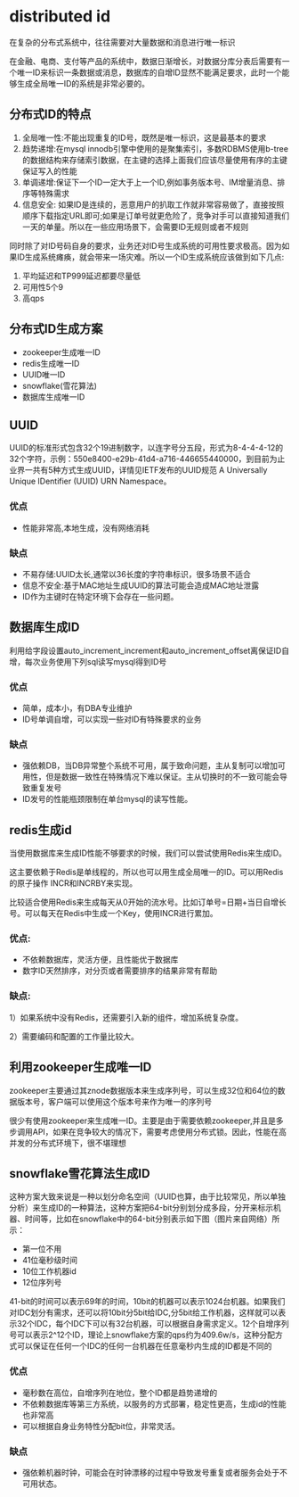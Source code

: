 # distributed id

在复杂的分布式系统中，往往需要对大量数据和消息进行唯一标识

在金融、电商、支付等产品的系统中，数据日渐增长，对数据分库分表后需要有一个唯一ID来标识一条数据或消息，数据库的自增ID显然不能满足要求，此时一个能够生成全局唯一ID的系统是非常必要的。

## 分布式ID的特点

1. 全局唯一性:不能出现重复的ID号，既然是唯一标识，这是最基本的要求
2. 趋势递增:在mysql innodb引擎中使用的是聚集索引，多数RDBMS使用b-tree的数据结构来存储索引数据，在主键的选择上面我们应该尽量使用有序的主键保证写入的性能
3. 单调递增:保证下一个ID一定大于上一个ID,例如事务版本号、IM增量消息、排序等特殊需求
4. 信息安全:	如果ID是连续的，恶意用户的扒取工作就非常容易做了，直接按照顺序下载指定URL即可;如果是订单号就更危险了，竞争对手可以直接知道我们一天的单量。所以在一些应用场景下，会需要ID无规则或者不规则

同时除了对ID号码自身的要求，业务还对ID号生成系统的可用性要求极高。因为如果ID生成系统瘫痪，就会带来一场灾难。所以一个ID生成系统应该做到如下几点:

1. 平均延迟和TP999延迟都要尽量低
2. 可用性5个9
3. 高qps

## 分布式ID生成方案

+ zookeeper生成唯一ID
+ redis生成唯一ID
+ UUID唯一ID
+ snowflake(雪花算法)
+ 数据库生成唯一ID

## UUID

UUID的标准形式包含32个19进制数字，以连字号分五段，形式为8-4-4-4-12的32个字符，示例：550e8400-e29b-41d4-a716-446655440000，到目前为止业界一共有5种方式生成UUID，详情见IETF发布的UUID规范 A Universally Unique IDentifier (UUID) URN Namespace。

### 优点

+ 性能非常高,本地生成，没有网络消耗

### 缺点

+ 不易存储:UUID太长,通常以36长度的字符串标识，很多场景不适合
+ 信息不安全:基于MAC地址生成UUID的算法可能会造成MAC地址泄露
+ ID作为主键时在特定环境下会存在一些问题。

## 数据库生成ID

利用给字段设置auto_increment_increment和auto_increment_offset离保证ID自增，每次业务使用下列sql读写mysql得到ID号

### 优点

+ 简单，成本小，有DBA专业维护
+ ID号单调自增，可以实现一些对ID有特殊要求的业务

### 缺点

+ 强依赖DB，当DB异常整个系统不可用，属于致命问题，主从复制可以增加可用性，但是数据一致性在特殊情况下难以保证。主从切换时的不一致可能会导致重复发号
+ ID发号的性能瓶颈限制在单台mysql的读写性能。

## redis生成id

当使用数据库来生成ID性能不够要求的时候，我们可以尝试使用Redis来生成ID。

这主要依赖于Redis是单线程的，所以也可以用生成全局唯一的ID。可以用Redis的原子操作 INCR和INCRBY来实现。

比较适合使用Redis来生成每天从0开始的流水号。比如订单号=日期+当日自增长号。可以每天在Redis中生成一个Key，使用INCR进行累加。

### 优点:

+ 不依赖数据库，灵活方便，且性能优于数据库
+ 数字ID天然排序，对分页或者需要排序的结果非常有帮助

### 缺点:

1）如果系统中没有Redis，还需要引入新的组件，增加系统复杂度。

2）需要编码和配置的工作量比较大。

## 利用zookeeper生成唯一ID

zookeeper主要通过其znode数据版本来生成序列号，可以生成32位和64位的数据版本号，客户端可以使用这个版本号来作为唯一的序列号

很少有使用zookeeper来生成唯一ID。主要是由于需要依赖zookeeper,并且是多步调用API，如果在竞争较大的情况下，需要考虑使用分布式锁。因此，性能在高并发的分布式环境下，很不堪理想

## snowflake雪花算法生成ID

这种方案大致来说是一种以划分命名空间（UUID也算，由于比较常见，所以单独分析）来生成ID的一种算法，这种方案把64-bit分别划分成多段，分开来标示机器、时间等，比如在snowflake中的64-bit分别表示如下图（图片来自网络）所示：

+ 第一位不用
+ 41位毫秒级时间
+ 10位工作机器id
+ 12位序列号

41-bit的时间可以表示69年的时间，10bit的机器可以表示1024台机器。如果我们对IDC划分有需求，还可以将10bit分5bit给IDC,分5bit给工作机器，这样就可以表示32个IDC，每个IDC下可以有32台机器，可以根据自身需求定义。12个自增序列号可以表示2^12个ID，理论上snowflake方案的qps约为409.6w/s，这种分配方式可以保证在任何一个IDC的任何一台机器在任意毫秒内生成的ID都是不同的

### 优点

+ 毫秒数在高位，自增序列在地位，整个ID都是趋势递增的
+ 不依赖数据库等第三方系统，以服务的方式部署，稳定性更高，生成id的性能也非常高
+ 可以根据自身业务特性分配bit位，非常灵活。

### 缺点

+ 强依赖机器时钟，可能会在时钟漂移的过程中导致发号重复或者服务会处于不可用状态。
